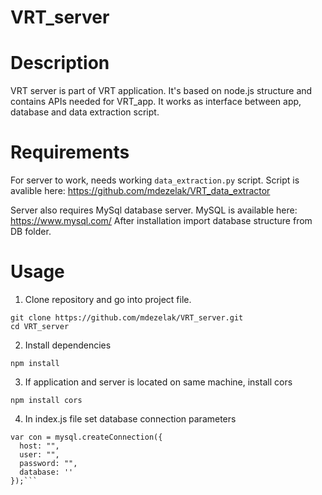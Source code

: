 # VRT_server

# Description

VRT server is part of VRT application. It's based on node.js structure and contains APIs needed for VRT_app. It works as interface between app, database and data  extraction script.


# Requirements

For server to work, needs working `data_extraction.py` script.
Script is avalible here: https://github.com/mdezelak/VRT_data_extractor

Server also requires MySql database server.
MySQL is available here: https://www.mysql.com/
After installation import database structure from DB folder.

# Usage

1. Clone repository and go into project file.

```
git clone https://github.com/mdezelak/VRT_server.git
cd VRT_server
```

2. Install dependencies 

```
npm install
```

3. If application and server is located on same machine, install cors

```
npm install cors
```

4. In index.js file set database connection parameters

```
var con = mysql.createConnection({
  host: "",
  user: "",
  password: "",
  database: ''
});```
